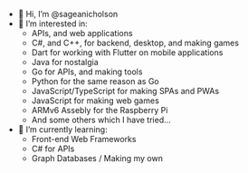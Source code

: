 - 👋 Hi, I’m @sageanicholson
- 👀 I’m interested in: 
  - APIs, and web applications
  - C#, and C++, for backend, desktop, and making games
  - Dart for working with Flutter on mobile applications
  - Java for nostalgia
  - Go for APIs, and making tools
  - Python for the same reason as Go
  - JavaScript/TypeScript for making SPAs and PWAs
  - JavaScript for making web games
  - ARMv6 Assebly for the Raspberry Pi
  - And some others which I have tried...
- 🌱 I’m currently learning:
  - Front-end Web Frameworks
  - C# for APIs
  - Graph Databases / Making my own

<!---
sageanicholson/sageanicholson is a ✨ special ✨ repository because its `README.md` (this file) appears on your GitHub profile.
You can click the Preview link to take a look at your changes.
--->
